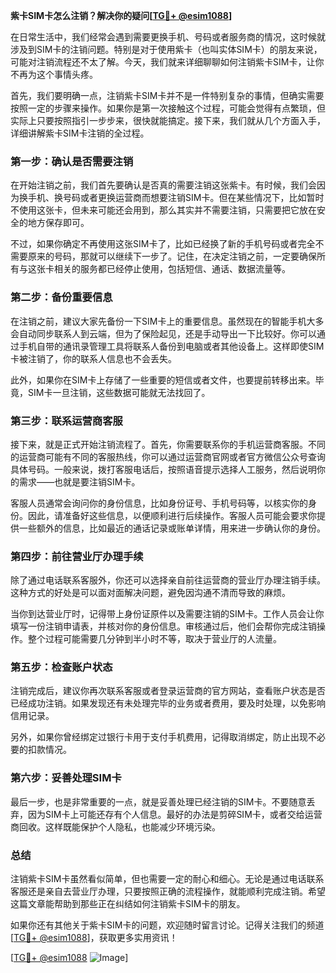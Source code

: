 **紫卡SIM卡怎么注销？解决你的疑问[[TG💪+ @esim1088](https://t.me/s/esim1088)]**

在日常生活中，我们经常会遇到需要更换手机、号码或者服务商的情况，这时候就涉及到SIM卡的注销问题。特别是对于使用紫卡（也叫实体SIM卡）的朋友来说，可能对注销流程还不太了解。今天，我们就来详细聊聊如何注销紫卡SIM卡，让你不再为这个事情头疼。

首先，我们要明确一点，注销紫卡SIM卡并不是一件特别复杂的事情，但确实需要按照一定的步骤来操作。如果你是第一次接触这个过程，可能会觉得有点繁琐，但实际上只要按照指引一步步来，很快就能搞定。接下来，我们就从几个方面入手，详细讲解紫卡SIM卡注销的全过程。

### **第一步：确认是否需要注销**

在开始注销之前，我们首先要确认是否真的需要注销这张紫卡。有时候，我们会因为换手机、换号码或者更换运营商而想要注销SIM卡。但在某些情况下，比如暂时不使用这张卡，但未来可能还会用到，那么其实并不需要注销，只需要把它放在安全的地方保存即可。

不过，如果你确定不再使用这张SIM卡了，比如已经换了新的手机号码或者完全不需要原来的号码，那就可以继续下一步了。记住，在决定注销之前，一定要确保所有与这张卡相关的服务都已经停止使用，包括短信、通话、数据流量等。

### **第二步：备份重要信息**

在注销之前，建议大家先备份一下SIM卡上的重要信息。虽然现在的智能手机大多会自动同步联系人到云端，但为了保险起见，还是手动导出一下比较好。你可以通过手机自带的通讯录管理工具将联系人备份到电脑或者其他设备上。这样即使SIM卡被注销了，你的联系人信息也不会丢失。

此外，如果你在SIM卡上存储了一些重要的短信或者文件，也要提前转移出来。毕竟，SIM卡一旦注销，这些数据可能就无法找回了。

### **第三步：联系运营商客服**

接下来，就是正式开始注销流程了。首先，你需要联系你的手机运营商客服。不同的运营商可能有不同的客服热线，你可以通过运营商官网或者官方微信公众号查询具体号码。一般来说，拨打客服电话后，按照语音提示选择人工服务，然后说明你的需求——也就是要注销SIM卡。

客服人员通常会询问你的身份信息，比如身份证号、手机号码等，以核实你的身份。因此，请准备好这些信息，以便顺利进行后续操作。客服人员可能会要求你提供一些额外的信息，比如最近的通话记录或账单详情，用来进一步确认你的身份。

### **第四步：前往营业厅办理手续**

除了通过电话联系客服外，你还可以选择亲自前往运营商的营业厅办理注销手续。这种方式的好处是可以面对面解决问题，避免因沟通不清而导致的麻烦。

当你到达营业厅时，记得带上身份证原件以及需要注销的SIM卡。工作人员会让你填写一份注销申请表，并核对你的身份信息。审核通过后，他们会帮你完成注销操作。整个过程可能需要几分钟到半小时不等，取决于营业厅的人流量。

### **第五步：检查账户状态**

注销完成后，建议你再次联系客服或者登录运营商的官方网站，查看账户状态是否已经成功注销。如果发现还有未处理完毕的业务或者费用，要及时处理，以免影响信用记录。

另外，如果你曾经绑定过银行卡用于支付手机费用，记得取消绑定，防止出现不必要的扣款情况。

### **第六步：妥善处理SIM卡**

最后一步，也是非常重要的一点，就是妥善处理已经注销的SIM卡。不要随意丢弃，因为SIM卡上可能还存有个人信息。最好的办法是剪碎SIM卡，或者交给运营商回收。这样既能保护个人隐私，也能减少环境污染。

### **总结**

注销紫卡SIM卡虽然看似简单，但也需要一定的耐心和细心。无论是通过电话联系客服还是亲自去营业厅办理，只要按照正确的流程操作，就能顺利完成注销。希望这篇文章能帮助到那些正在纠结如何注销紫卡SIM卡的朋友。

如果你还有其他关于紫卡SIM卡的问题，欢迎随时留言讨论。记得关注我们的频道[[TG💪+ @esim1088](https://t.me/s/esim1088)]，获取更多实用资讯！

[[TG💪+ @esim1088](https://t.me/s/esim1088) ![Image](https://i.postimg.cc/4NQfJmqS/Snipaste-2025-05-13-00-14-12.png)]